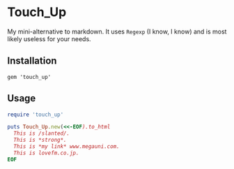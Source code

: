 
# Touch\_Up

My mini-alternative to markdown.
It uses `Regexp` (I know, I know)
  and is most likely useless for your needs.

## Installation

    gem 'touch_up'

## Usage


```ruby
require 'touch_up'

puts Touch_Up.new(<<-EOF).to_html
  This is /slanted/.
  This is *strong*.
  This is *my link* www.megauni.com.
  This is lovefm.co.jp.
EOF
```
